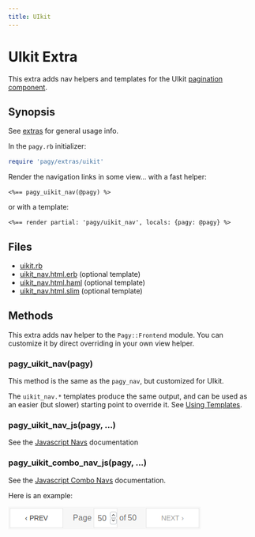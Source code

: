 ```yaml
---
title: UIkit
---
```

# UIkit Extra

This extra adds nav helpers and templates for the UIkit [pagination component](https://getuikit.com/docs/pagination).

## Synopsis

See [extras](../extras.md) for general usage info.

In the `pagy.rb` initializer:

```ruby
require 'pagy/extras/uikit'
```

Render the navigation links in some view...
with a fast helper:

```erb
<%== pagy_uikit_nav(@pagy) %>
```

or with a template:

```erb
<%== render partial: 'pagy/uikit_nav', locals: {pagy: @pagy} %>
```

## Files

- [uikit.rb](https://github.com/ddnexus/pagy/blob/master/lib/pagy/extras/uikit.rb)
- [uikit_nav.html.erb](https://github.com/ddnexus/pagy/blob/master/lib/templates/uikit.html.erb) (optional template)
- [uikit_nav.html.haml](https://github.com/ddnexus/pagy/blob/master/lib/templates/uikit_nav.html.haml) (optional template)
- [uikit_nav.html.slim](https://github.com/ddnexus/pagy/blob/master/lib/templates/uikit_nav.html.slim) (optional template)

## Methods

This extra adds nav helper to the `Pagy::Frontend` module. You can customize it by direct overriding in your own view helper.

### pagy_uikit_nav(pagy)

This method is the same as the `pagy_nav`, but customized for UIkit.

The `uikit_nav.*` templates produce the same output, and can be used as an easier (but slower) starting point to override it. See [Using Templates](../how-to.md#using-templates).


### pagy_uikit_nav_js(pagy, ...)

See the [Javascript Navs](../api/javascript.md#javascript-navs) documentation

### pagy_uikit_combo_nav_js(pagy, ...)

See the [Javascript Combo Navs](../api/javascript.md#javascript-combo-navs) documentation.

Here is an example:

![uikit_combo_nav_js](../assets/images/uikit_combo_nav_js-g.png)
